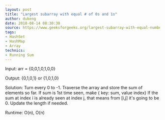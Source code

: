 ```yaml
---
layout: post
title: "Largest subarray with equal # of 0s and 1s"
author: dukeng
date: 2018-08-14 08:30:30
source: https://www.geeksforgeeks.org/largest-subarray-with-equal-number-of-0s-and-1s/
tags:
- HashSet
- HashMap
- Array
technics:
- Running Sum
---
```


Input: arr = {0,0,1,0,1,0,0} 

Output: {0,1,0,1} or {1,0,1,0} 

Solution: Turn every 0 to -1. Traverse the array and store the sum of elements so far. 
  If sum is 1st time seen, make { key: sum, value index} 
  If the sum at index i is already seen at index j, that means from [i,j] it's going to be 0. Update the length if needed. 

Runtime: O(n), O(n)
